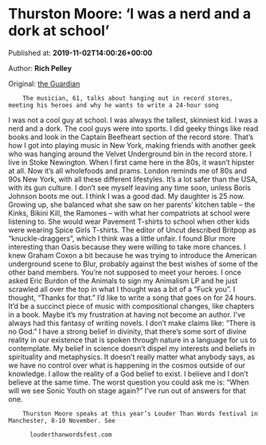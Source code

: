 
# Thurston Moore: ‘I was a nerd and a dork at school’

Published at: **2019-11-02T14:00:26+00:00**

Author: **Rich Pelley**

Original: [the Guardian](https://www.theguardian.com/lifeandstyle/2019/nov/02/thurston-moore-i-was-a-nerd-and-a-dork-at-school)


        The musician, 61, talks about hanging out in record stores, meeting his heroes and why he wants to write a 24-hour song
      
I was not a cool guy at school. I was always the tallest, skinniest kid. I was a nerd and a dork. The cool guys were into sports. I did geeky things like read books and look in the Captain Beefheart section of the record store. That’s how I got into playing music in New York, making friends with another geek who was hanging around the Velvet Underground bin in the record store.
I live in Stoke Newington. When I first came here in the 80s, it wasn’t hipster at all. Now it’s all wholefoods and prams. London reminds me of 80s and 90s New York, with all these different lifestyles. It’s a lot safer than the USA, with its gun culture. I don’t see myself leaving any time soon, unless Boris Johnson boots me out.
I think I was a good dad. My daughter is 25 now. Growing up, she balanced what she saw on her parents’ kitchen table – the Kinks, Bikini Kill, the Ramones – with what her compatriots at school were listening to. She would wear Pavement T-shirts to school when other kids were wearing Spice Girls T-shirts.
The editor of Uncut described Britpop as “knuckle-draggers”, which I think was a little unfair. I found Blur more interesting than Oasis because they were willing to take more chances. I knew Graham Coxon a bit because he was trying to introduce the American underground scene to Blur, probably against the best wishes of some of the other band members.
You’re not supposed to meet your heroes. I once asked Eric Burdon of the Animals to sign my Animalism LP and he just scrawled all over the top in what I thought was a bit of a “Fuck you”. I thought, “Thanks for that.”
I’d like to write a song that goes on for 24 hours. It’d be a succinct piece of music with compositional changes, like chapters in a book. Maybe it’s my frustration at having not become an author. I’ve always had this fantasy of writing novels.
I don’t make claims like: “There is no God.” I have a strong belief in divinity, that there’s some sort of divine reality in our existence that is spoken through nature in a language for us to contemplate. My belief in science doesn’t dispel my interests and beliefs in spirituality and metaphysics. It doesn’t really matter what anybody says, as we have no control over what is happening in the cosmos outside of our knowledge. I allow the reality of a God belief to exist. I believe and I don’t believe at the same time.
The worst question you could ask me is: “When will we see Sonic Youth on stage again?” I’ve run out of answers for that one.

        Thurston Moore speaks at this year’s Louder Than Words festival in Manchester, 8-10 November. See 
        
          louderthanwordsfest.com
        
      

